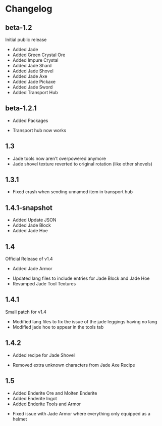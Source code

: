Changelog
=========

beta-1.2
---------
Initial public release

+ Added Jade
+ Added Green Crystal Ore
+ Added Impure Crystal
+ Added Jade Shard
+ Added Jade Shovel
+ Added Jade Axe
+ Added Jade Pickaxe
+ Added Jade Sword
+ Added Transport Hub

beta-1.2.1
-----------
+ Added Packages

* Transport hub now works

1.3
----
* Jade tools now aren't overpowered anymore
* Jade shovel texture reverted to original rotation (like other shovels)

1.3.1
------
* Fixed crash when sending unnamed item in transport hub

1.4.1-snapshot
---------------
+ Added Update JSON
+ Added Jade Block
+ Added Jade Hoe

1.4
---------------------
Official Release of v1.4

+ Added Jade Armor

* Updated lang files to include entries for Jade Block and Jade Hoe
* Revamped Jade Tool Textures

1.4.1
------
Small patch for v1.4

* Modified lang files to fix the issue of the jade leggings having no lang
* Modified jade hoe to appear in the tools tab

1.4.2
------
+ Added recipe for Jade Shovel

* Removed extra unknown characters from Jade Axe Recipe

1.5
----
+ Added Enderite Ore and Molten Enderite
+ Added Enderite Ingot
+ Added Enderite Tools and Armor

* Fixed issue with Jade Armor where everything only equipped as a helmet